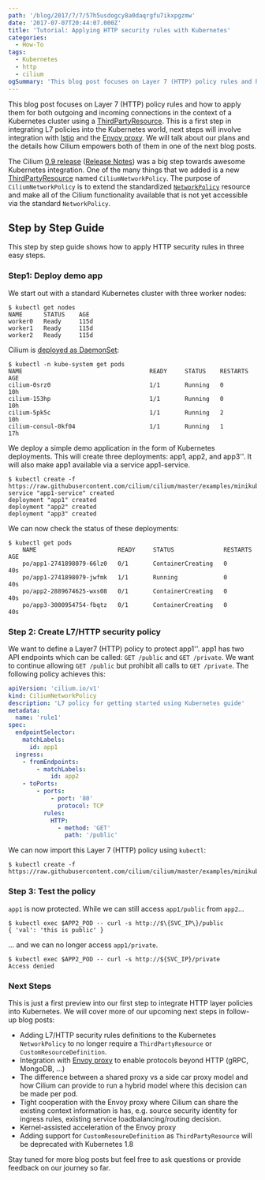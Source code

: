 ```yaml
---
path: '/blog/2017/7/7/57h5usdogcy8a0daqrgfu7ikxpgzmw'
date: '2017-07-07T20:44:07.000Z'
title: 'Tutorial: Applying HTTP security rules with Kubernetes'
categories:
  - How-To
tags:
  - Kubernetes
  - http
  - cilium
ogSummary: 'This blog post focuses on Layer 7 (HTTP) policy rules and how to apply them for both outgoing and incoming connections in the context of a Kubernetes cluster using a ThirdPartyResource. This is a first step in integrating L7 policies into the Kubernetes world, next steps will involve integration with Istio and the Envoy proxy. We will talk about our plans and the details how Cilium empowers both of them in one of the next blog posts.'
---
```


This blog post focuses on Layer 7 (HTTP) policy rules and how to apply them for both outgoing and incoming connections in the context of a Kubernetes cluster using a [ThirdPartyResource](https://kubernetes.io/docs/tasks/access-kubernetes-api/extend-api-third-party-resource/). This is a first step in integrating L7 policies into the Kubernetes world, next steps will involve integration with [Istio](https://istio.io/) and the [Envoy proxy](https://github.com/lyft/envoy). We will talk about our plans and the details how Cilium empowers both of them in one of the next blog posts.

The Cilium [0.9 release](https://www.cilium.io/blog/2017/5/31/cilium-v09-released-hello-kubernetes) ([Release Notes](https://github.com/cilium/cilium/releases/tag/v0.9.0)) was a big step towards awesome Kubernetes integration. One of the many things that we added is a new [ThirdPartyResource](https://kubernetes.io/docs/tasks/access-kubernetes-api/extend-api-third-party-resource/) named `CiliumNetworkPolicy`. The purpose of `CiliumNetworkPolicy` is to extend the standardized [`NetworkPolicy`](https://kubernetes.io/docs/concepts/services-networking/network-policies/) resource and make all of the Cilium functionality available that is not yet accessible via the standard `NetworkPolicy`.

## Step by Step Guide

This step by step guide shows how to apply HTTP security rules in three easy steps.

### Step1: Deploy demo app

We start out with a standard Kubernetes cluster with three worker nodes:

```
$ kubectl get nodes
NAME      STATUS    AGE
worker0   Ready     115d
worker1   Ready     115d
worker2   Ready     115d
```

Cilium is [deployed as DaemonSet](http://docs.cilium.io/en/stable/gettingstarted/#getting-started-using-kubernetes):

```
$ kubectl -n kube-system get pods
NAME                                    READY     STATUS    RESTARTS   AGE
cilium-0srz0                            1/1       Running   0          10h
cilium-153hp                            1/1       Running   0          10h
cilium-5pk5c                            1/1       Running   2          10h
cilium-consul-0kf04                     1/1       Running   1          17h
```

We deploy a simple demo application in the form of Kubernetes deployments. This will create three deployments: app1, app2, and app3'\'. It will also make app1 available via a service app1-service.

```
$ kubectl create -f https://raw.githubusercontent.com/cilium/cilium/master/examples/minikube/demo.yaml
service "app1-service" created
deployment "app1" created
deployment "app2" created
deployment "app3" created
```

We can now check the status of these deployments:

```
$ kubectl get pods
    NAME                       READY     STATUS              RESTARTS   AGE
    po/app1-2741898079-66lz0   0/1       ContainerCreating   0          40s
    po/app1-2741898079-jwfmk   1/1       Running             0          40s
    po/app2-2889674625-wxs08   0/1       ContainerCreating   0          40s
    po/app3-3000954754-fbqtz   0/1       ContainerCreating   0          40s
```

### Step 2: Create L7/HTTP security policy

We want to define a Layer7 (HTTP) policy to protect app1'\'. app1 has two API endpoints which can be called: `GET /public` and `GET /private`. We want to continue allowing `GET /public` but prohibit all calls to `GET /private`. The following policy achieves this:

```yaml
apiVersion: 'cilium.io/v1'
kind: CiliumNetworkPolicy
description: 'L7 policy for getting started using Kubernetes guide'
metadata:
  name: 'rule1'
spec:
  endpointSelector:
    matchLabels:
      id: app1
  ingress:
    - fromEndpoints:
        - matchLabels:
            id: app2
    - toPorts:
        - ports:
            - port: '80'
              protocol: TCP
          rules:
            HTTP:
              - method: 'GET'
                path: '/public'
```

We can now import this Layer 7 (HTTP) policy using `kubectl`:

```
$ kubectl create -f https://raw.githubusercontent.com/cilium/cilium/master/examples/minikube/l3_l4_l7_policy.yaml
```

### Step 3: Test the policy

`app1` is now protected. While we can still access `app1/public` from `app2`...

```
$ kubectl exec $APP2_POD -- curl -s http://$\{SVC_IP\}/public
{ 'val': 'this is public' }
```

... and we can no longer access `app1/private`.

```
$ kubectl exec $APP2_POD -- curl -s http://${SVC_IP}/private
Access denied
```

### Next Steps

This is just a first preview into our first step to integrate HTTP layer policies into Kubernetes. We will cover more of our upcoming next steps in follow-up blog posts:

- Adding L7/HTTP security rules definitions to the Kubernetes `NetworkPolicy` to no longer require a `ThirdPartyResource` or `CustomResourceDefinition`.
- Integration with [Envoy proxy](https://github.com/lyft/envoy) to enable protocols beyond HTTP (gRPC, MongoDB, ...)
- The difference between a shared proxy vs a side car proxy model and how Cilium can provide to run a hybrid model where this decision can be made per pod.
- Tight cooperation with the Envoy proxy where Cilium can share the existing context information is has, e.g. source security identity for ingress rules, existing service loadbalancing/routing decision.
- Kernel-assisted acceleration of the Envoy proxy
- Adding support for `CustomResoureDefinition` as `ThirdPartyResource` will be deprecated with Kubernetes 1.8

Stay tuned for more blog posts but feel free to ask questions or provide feedback on our journey so far.
